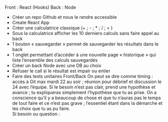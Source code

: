 Front : React (Hooks)
Back : Node

- Créer un repo Github et nous le rendre accessible
- Create React App
- Créer une calculatrice classique (+ ; - ; \* ; / ; = )
- Sous la calculatrice afficher les 10 derniers calculs sans faire appel au back
- 1 bouton « sauvegarder » permet de sauvegarder les résultats dans le back
- 1 onglet permettant d’accéder à une nouvelle page « historique » qui liste l’ensemble des calculs sauvegardés
- Créer un back Node avec une DB au choix
- Refuser le call si le résultat est impair ou entier
- Faire des tests unitaires Front/Back
  On peut se dire comme timing : accès à Git max mardi 22 au soir ; réunion pour débrief et discussion le 24 avec l’équipe.
  Si le besoin n’est pas clair, prend une hypothèse et avance ; tu expliqueras simplement l’hypothèse que tu as prise.
  On a conscience qu’il y a beaucoup de chose et que tu n’auras pas le temps de tout faire et ce n’est pas grave ; l’essentiel étant dans la démarche et les choix que tu as pu faire.  
  Si besoin ou question :
  
